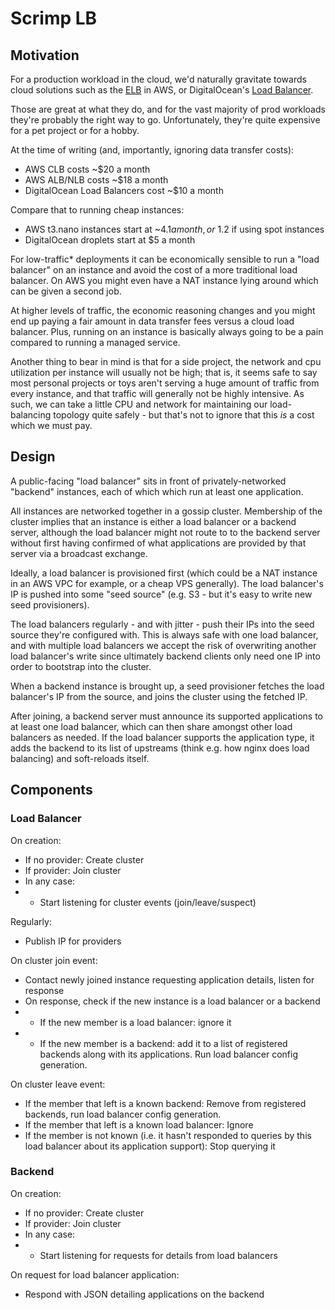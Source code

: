 # Scrimp LB
## Motivation
For a production workload in the cloud, we'd naturally gravitate towards cloud solutions such as the [ELB](https://aws.amazon.com/elasticloadbalancing/pricing/) in AWS, or DigitalOcean's [Load Balancer](https://www.digitalocean.com/products/load-balancer/).

Those are great at what they do, and for the vast majority of prod workloads they're probably the right way to go. Unfortunately, they're quite expensive for a pet project or for a hobby.

At the time of writing (and, importantly, ignoring data transfer costs):

- AWS CLB costs ~$20 a month
- AWS ALB/NLB costs ~$18 a month
- DigitalOcean Load Balancers cost ~$10 a month

Compare that to running cheap instances:

- AWS t3.nano instances start at ~$4.1 a month, or ~$1.2 if using spot instances
- DigitalOcean droplets start at $5 a month

For low-traffic\* deployments it can be economically sensible to run a "load balancer" on an instance and avoid the cost of a more traditional load balancer. On AWS you might even have a NAT instance lying around which can be given a second job.

At higher levels of traffic, the economic reasoning changes and you might end up paying a fair amount in data transfer fees versus a cloud load balancer. Plus, running on an instance is basically always going to be a pain compared to running a managed service.

Another thing to bear in mind is that for a side project, the network and cpu utilization per instance will usually not be high; that is, it seems safe to say most personal projects or toys aren't serving a huge amount of traffic from every instance, and that traffic will generally not be highly intensive. As such, we can take a little CPU and network for maintaining our load-balancing topology quite safely - but that's not to ignore that this _is_ a cost which we must pay.


## Design
A public-facing "load balancer" sits in front of privately-networked "backend" instances, each of which which run at least one application.

All instances are networked together in a gossip cluster. Membership of the cluster implies that an instance is either a load balancer or a backend server, although the load balancer might not route to to the backend server without first having confirmed of what applications are provided by that server via a broadcast exchange.

Ideally, a load balancer is provisioned first (which could be a NAT instance in an AWS VPC for example, or a cheap VPS generally). The load balancer's IP is pushed into some "seed source" (e.g. S3 - but it's easy to write new seed provisioners).

The load balancers regularly - and with jitter - push their IPs into the seed source they're configured with. This is always safe with one load balancer, and with multiple load balancers we accept the risk of overwriting another load balancer's write since ultimately backend clients only need one IP into order to bootstrap into the cluster.

When a backend instance is brought up, a seed provisioner fetches the load balancer's IP from the source, and joins the cluster using the fetched IP.

After joining, a backend server must announce its supported applications to at least one load balancer, which can then share amongst other load balancers as needed. If the load balancer supports the application type, it adds the backend to its list of upstreams (think e.g. how nginx does load balancing) and soft-reloads itself.

## Components
### Load Balancer
On creation:
- If no provider: Create cluster
- If provider: Join cluster
- In any case:
- - Start listening for cluster events (join/leave/suspect)

Regularly:
- Publish IP for providers

On cluster join event:
- Contact newly joined instance requesting application details, listen for response
- On response, check if the new instance is a load balancer or a backend
- - If the new member is a load balancer: ignore it
- - If the new member is a backend: add it to a list of registered backends along with its applications. Run load balancer config generation.

On cluster leave event:
- If the member that left is a known backend: Remove from registered backends, run load balancer config generation.
- If the member that left is a known load balancer: Ignore
- If the member is not known (i.e. it hasn't responded to queries by this load balancer about its application support): Stop querying it

### Backend
On creation:
- If no provider: Create cluster
- If provider: Join cluster
- In any case:
- - Start listening for requests for details from load balancers

On request for load balancer application:
- Respond with JSON detailing applications on the backend
